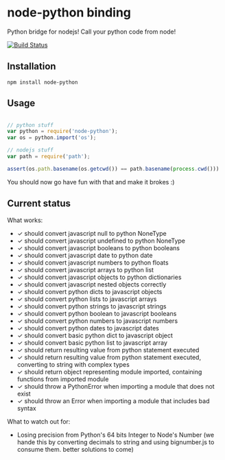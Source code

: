 # node-python binding 

Python bridge for nodejs! Call your python code from node!

[![Build Status](https://travis-ci.org/JeanSebTr/node-python.png)](https://travis-ci.org/JeanSebTr/node-python)

## Installation

```npm install node-python```

## Usage

```javascript

// python stuff
var python = require('node-python');
var os = python.import('os');

// nodejs stuff
var path = require('path');

assert(os.path.basename(os.getcwd()) == path.basename(process.cwd()))

```

You should now go have fun with that and make it brokes :)

## Current status

What works:

 * ✓ should convert javascript null to python NoneType
 * ✓ should convert javascript undefined to python NoneType
 * ✓ should convert javascript booleans to python booleans
 * ✓ should convert javascript date to python date
 * ✓ should convert javascript numbers to python floats
 * ✓ should convert javascript arrays to python list
 * ✓ should convert javascript objects to python dictionaries
 * ✓ should convert javascript nested objects correctly
 * ✓ should convert python dicts to javascript objects
 * ✓ should convert python lists to javascript arrays
 * ✓ should convert python strings to javascript strings
 * ✓ should convert python boolean to javascript booleans
 * ✓ should convert python numbers to javascript numbers
 * ✓ should convert python dates to javascript dates
 * ✓ should convert basic python dict to javascript object
 * ✓ should convert basic python list to javascript array
 * ✓ should return resulting value from python statement executed
 * ✓ should return resulting value from python statement executed, converting to string with complex types
 * ✓ should return object representing module imported, containing functions from imported module
 * ✓ should throw a PythonError when importing a module that does not exist
 * ✓ should throw an Error when importing a module that includes bad syntax

What to watch out for:

* Losing precision from Python's 64 bits Integer to Node's Number (we hande this by converting decimals to string and using bignumber.js to consume them. better solutions to come)